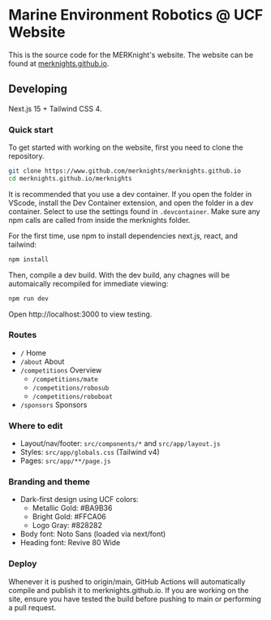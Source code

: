 # Marine Environment Robotics @ UCF Website
This is the source code for the MERKnight's website. The website can be found at [merknights.github.io](merknights.github.io).

## Developing

Next.js 15 + Tailwind CSS 4.


### Quick start
To get started with working on the website, first you need to clone the repository.

```bash
git clone https://www.github.com/merknights/merknights.github.io
cd merknights.github.io/merknights
```

It is recommended that you use a dev container. If you open the folder in VScode, install the Dev Container extension, and open the folder in a dev container. Select to use the settings found in ```.devcontainer```. Make sure any npm calls are called from inside the merknights folder.

For the first time, use npm to install dependencies next.js, react, and tailwind:
```bash
npm install
```
Then, compile a dev build. With the dev build, any chagnes will be automaically recompiled for immediate viewing:
```bash
npm run dev
```

Open http://localhost:3000 to view testing.

### Routes

- `/` Home
- `/about` About
- `/competitions` Overview
	- `/competitions/mate`
	- `/competitions/robosub`
	- `/competitions/roboboat`
- `/sponsors` Sponsors

### Where to edit

- Layout/nav/footer: `src/components/*` and `src/app/layout.js`
- Styles: `src/app/globals.css` (Tailwind v4)
- Pages: `src/app/**/page.js`

### Branding and theme

- Dark-first design using UCF colors:
	- Metallic Gold: #BA9B36
	- Bright Gold: #FFCA06
	- Logo Gray: #828282
- Body font: Noto Sans (loaded via next/font)
- Heading font: Revive 80 Wide

### Deploy

Whenever it is pushed to origin/main, GitHub Actions will automatically compile and publish it to merknights.github.io. If you are working on the site, ensure you have tested the build before pushing to main or performing a pull request.


